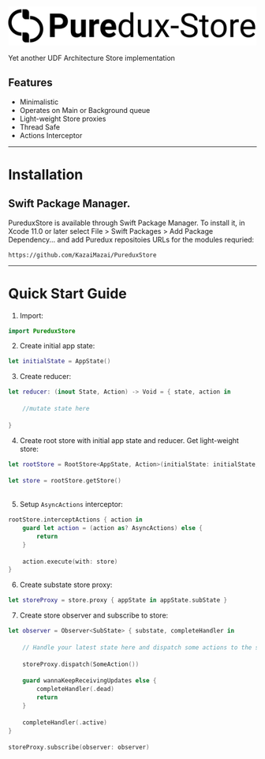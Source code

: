 <p align="center">
  <img src="Logo.svg?raw=true" alt="Sublime's custom image"/>
</p>

Yet another UDF Architecture Store implementation


## Features

- Minimalistic 
- Operates on Main or Background queue
- Light-weight Store proxies
- Thread Safe 
- Actions Interceptor 
____________


# Installation
 

## Swift Package Manager.

PureduxStore is available through Swift Package Manager. 
To install it, in Xcode 11.0 or later select File > Swift Packages > Add Package Dependency... and add Puredux repositoies URLs for the modules requried:

```
https://github.com/KazaiMazai/PureduxStore
```
____________


# Quick Start Guide

1. Import:
```swift
import PureduxStore

```

2. Create initial app state:

```swift
let initialState = AppState()

```

3. Create reducer:

```swift 
let reducer: (inout State, Action) -> Void = { state, action in

    //mutate state here

}

```

4. Create root store with initial app state and reducer. Get light-weight store:

```swift
let rootStore = RootStore<AppState, Action>(initialState: initialState, reducer: reducer)

let store = rootStore.getStore()
 
```

5.  Setup `AsyncActions` interceptor:

```swift
rootStore.interceptActions { action in
    guard let action = (action as? AsyncActions) else {
        return
    }
    
    action.execute(with: store)
}

```

6. Create substate store proxy:

```swift
let storeProxy = store.proxy { appState in appState.subState }

```

7. Create store observer and subscribe to store:


```swift 
let observer = Observer<SubState> { substate, completeHandler in
    
    // Handle your latest state here and dispatch some actions to the store
    
    storeProxy.dispatch(SomeAction())
    
    guard wannaKeepReceivingUpdates else {
        completeHandler(.dead)
        return 
    }
    
    completeHandler(.active)
}

storeProxy.subscribe(observer: observer)

```

